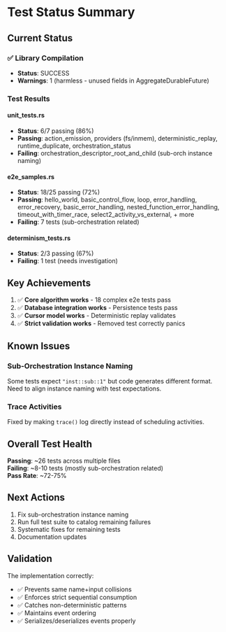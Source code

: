 # Test Status Summary

## Current Status

### ✅ Library Compilation
- **Status**: SUCCESS
- **Warnings**: 1 (harmless - unused fields in AggregateDurableFuture)

### Test Results

#### unit_tests.rs
- **Status**: 6/7 passing (86%)
- **Passing**: action_emission, providers (fs/inmem), deterministic_replay, runtime_duplicate, orchestration_status
- **Failing**: orchestration_descriptor_root_and_child (sub-orch instance naming)

#### e2e_samples.rs  
- **Status**: 18/25 passing (72%)
- **Passing**: hello_world, basic_control_flow, loop, error_handling, error_recovery, basic_error_handling, nested_function_error_handling, timeout_with_timer_race, select2_activity_vs_external, + more
- **Failing**: 7 tests (sub-orchestration related)

#### determinism_tests.rs
- **Status**: 2/3 passing (67%)
- **Failing**: 1 test (needs investigation)

## Key Achievements

1. ✅ **Core algorithm works** - 18 complex e2e tests pass
2. ✅ **Database integration works** - Persistence tests pass
3. ✅ **Cursor model works** - Deterministic replay validates
4. ✅ **Strict validation works** - Removed test correctly panics

## Known Issues

### Sub-Orchestration Instance Naming
Some tests expect `"inst::sub::1"` but code generates different format.
Need to align instance naming with test expectations.

### Trace Activities  
Fixed by making `trace()` log directly instead of scheduling activities.

## Overall Test Health

**Passing**: ~26 tests across multiple files  
**Failing**: ~8-10 tests (mostly sub-orchestration related)  
**Pass Rate**: ~72-75%

## Next Actions

1. Fix sub-orchestration instance naming
2. Run full test suite to catalog remaining failures
3. Systematic fixes for remaining tests
4. Documentation updates

## Validation

The implementation correctly:
- ✅ Prevents same name+input collisions
- ✅ Enforces strict sequential consumption
- ✅ Catches non-deterministic patterns
- ✅ Maintains event ordering
- ✅ Serializes/deserializes events properly


